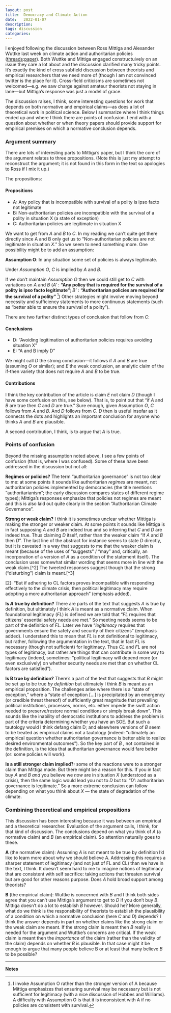 ```yaml
---
layout: post
title:  Democracy and Climate Action
date:   2022-01-07
description: 
tags: discussion
categories: 
---
```


I enjoyed following the discussion between Ross Mittiga and Alexander Wuttke last week on climate action and authoritarian policies (<a href="https://twitter.com/RossMittiga/status/1476996563272622080">threads</a>:<a href="https://www.cambridge.org/core/journals/american-political-science-review/article/abs/political-legitimacy-authoritarianism-and-climate-change/E7391723A7E02FA6D536AC168377D2DE">paper</a>). Both Wuttke and Mittiga engaged constructuively on an issue they care a lot about and the discussion clarified many tricky points. It’s exactly the kind of cross subfield discussion between theorists and empirical researchers that we need more of (though I am not convinced twitter is the place for it). Cross-field criticisms are sometimes not welcomed—e.g. we saw charge against amateur theorists not staying in lane—but Mittiga’s response was just a model of grace.

The discussion raises, I think, some interesting questions for work that depends on both normative and empirical claims—as does a lot of theoretical work in political science. Below I summarize where I think things ended up and where I think there are points of confusion. I end with a question about whether or when theory papers should provide support for empirical premises on which a normative conclusion depends.

### Argument summary

There are lots of interesting parts to Mittiga’s paper, but I think the core of the argument relates to three propositions. (Note this is just my attempt to reconstruct the argument; it is not found in this form in the text so  apologies to Ross if I mix it up.)

The propositions:

#### Propositions

<ul>
    <li>A: Any policy that is incompatible with survival of a polity is ipso facto not legitimate</li>
    <li>B: Non-authoritarian policies are incompatible with the survival of a polity in situation X (a state of exception)</li>
    <li>C: Authoritarian policies are legitimate in situation X</li>
</ul>

We want to get from _A_ and _B_ to _C_. In my reading we can’t quite get there directly since A and B only get us to “Non-authoritarian policies are not legitimate in situation _X_.”  So we seem to need something more. One possibility might be to add an assumption:

**Assumption O**: In any situation some set of policies is always legitimate.

Under _Assumption O_, _C_ is implied by _A_ and _B_.

If we don’t maintain _Assumption O_ then we could still get to _C_ with variations on _A_ and _B_ (_A’_ : **“Any policy that is required for the survival of a polity is ipso facto legitimate“**; _B’_ : **“Authoritarian policies are required for the survival of a polity”** [^1]) Other strategies might involve moving beyond necessity and sufficiency statements to more continuous statements (such as “better able to ensure the survival of a polity”).


[^1]: I invoke Assumption O rather than the stronger version of A because Mittiga emphasizes that ensuring survival may be necessary but is not sufficient for legitimacy (with a nice discussion of Hobbes and Williams). A difficulty with Assumption O is that it is inconsistent with A if no policies are consistent with survival.


There are two further distinct types of conclusion that follow from _C_:

#### Conclusions

<ul>
    <li>D: “Avoiding legitimation of authoritarian policies requires avoiding situation X”</li>
    <li>E: “A and B imply D”</li>
</ul>

We might call _D_ the strong conclusion—it follows if _A_ and _B_ are true (assuming _O_ or similar); and _E_ the weak conclusion, an analytic claim of the if-then variety that does not require _A_ and _B_ to be true.

#### Contributions

I think the key contribution of the article is claim _E_ not claim _D_ (though I have some confusion on this, see below). That is, to point out that “if _A_ and _B_ are true then _C_ and _D_ are true.”  Sure enough, given Assumption _O_,  _C_ follows from _A_ and _B_. And _D_ follows from _C_.  _D_ then is useful insofar as it connects the dots and highlights an important conclusion for anyone who thinks _A_ and _B_ are plausible.

A second contribution, I think, is to argue that _A_ is true.

### Points of confusion

Beyond the missing assumption noted above, I see a few points of confusion (that is, where I was confused). Some of these have been addressed in the discussion but not all:

**Regimes or policies?**  The term “authoritarian governance” is not too clear to me: at some points it sounds like authoritarian _regimes_ are meant, not authoritarian policies implemented by democracies (the title mentions “authoritarianism”; the early discussion compares states of different regime types); Mittiga’s responses emphasize that policies not regimes are meant and this is also laid out quite clearly in the section “Authoritarian Climate Governance”.

**Strong or weak claim?** I think it is sometimes unclear whether Mittiga  is making the stronger or weaker claim. At some points it sounds like Mittiga  is in fact supposing _A_ and _B_ are indeed true and so inferring that _C_ and _D_ are indeed true. Thus claiming _D_ itself, rather than the weaker claim “If _A_ and _B_ then _D_”. The last line of the abstract for instance seems to state _D_ directly, but it is caveated in a way that suggests to me that the weaker claim is meant  (because of the uses of “suggests” / “may” and, critically, an incorporation of a version of _A_ as a condition of the statement itself).  The conclusion uses somewhat similar wording that seems more in line with the weak claim.[^2] The tweeted responses suggest though that the strong (“disturbing”) claim is meant.[^3] 

[2]: “But if adhering to CL factors proves incompatible with responding effectively to the climate crisis, then political legitimacy may require adopting a more authoritarian approach” (emphasis added).


**Is _A_ true by definition?** There are parts of the text that suggests _A_ is true by definition, but ultimately I think _A_ is meant as a normative claim. When foundational legitimacy (_FL_) is defined we are told that  “_FL_ requires that citizens’ essential safety needs are met.”  So meeting needs seems to be part of the definition of _FL_.  Later we have “_legitimacy_ requires that governments ensure the safety and security of their citizens” (emphasis added). I understand this to mean that _FL_ is not definitional to legitimacy, but rather, following the argumentation in the text, that in fact _FL_ is necessary (though not sufficient) for legitimacy.  Thus _CL_ and _FL_ are not types of legitimacy, but rather are things that can contribute in some way to legitimacy (indeed, sometimes: “political legitimacy will depend more (or even exclusively) on whether security needs are met than on whether CL factors are satisfied”). 

**Is B true by definition?**  There’s a part of the text that suggests that _B_ might be set up to be true _by definition_ but ultimately I think _B_ is meant as an empirical proposition. The challenges arise where there is a “state of exception,”  where a “state of exception […] is precipitated by an emergency (or credible threat thereof) of sufficiently great magnitude that prevailing political institutions, processes, norms, etc. either impede the swift action needed to preserve/restore normal conditions or simply break down”. This sounds like the inability of democratic institutions to address the problem is part of the criteria determining whether you have an SOE. But such a tautology would I think defang claim D; and elsewhere versions of  _B_ seem to be treated as empirical claims not a tautology (indeed: “ultimately an empirical question whether authoritarian governance is better able to realize desired environmental outcomes”). So the key part of _B_ , not contained in the definition, is the idea that authoritarian governance would fare better (or: some policies will work). 

**Is a still stronger claim implied?:** some of the reactions were to a stronger claim than Mittiga made. But there might be a reason for this. If you in fact buy _A_ and _B and_ you believe we _now_ are in situation _X_ (understood as a crisis), then the same logic would lead you not to _D_ but to: “_D_’: authoritarian governance is legitimate.” So a more extreme conclusion can follow depending on what you think about _X_ — the state of degradation of the climate. 


### Combining theoretical and empirical propositions

This discussion has been interesting because it was between an empirical and a theoretical researcher. Evaluation of the argument calls, I think, for that kind of discussion. The conclusions depend on what you think of _A_ (a normative claim) and _B_ (an empirical claim).  So attention naturally goes to these.

**A** (the normative claim): Assuming _A_ is not meant to be true by definition I’d like to learn more about why we should believe A. Addressing this requires a sharper statement of legitimacy (and not just of FL and CL) than we have in the text, I think. It doesn’t seem hard to me to imagine notions of legitimacy that are consistent with self sacrifice: taking actions that threaten survival but are good for other reasons purpose.  Does _A_ hold broad support among theorists? 

**B** (the empirical claim): Wuttke is concerned with _B_ and I think both sides agree that you can’t use Mittiga’s argument to get to _D_ if you don’t buy _B_.  Mittiga doesn’t do a lot to establish _B_ however. Should he? More generally, what do we think is the responsibility of theorists to establish the plausibility of a condition on which a normative conclusion (here _C_ and _D_) depends? I think the answer depends in part on whether claims like the strong claim or the weak claim are meant.  If the strong claim is meant then _B_ really is needed for the argument and Wuttke’s concerns are critical.  If the weak claim is meant then the _importance_ of the claim (rather than the validity of the claim) depends on whether _B_ is plausible. In that case might it be enough to argue that many people believe B or at least that many believe _B_ to be possible?

<hr>

**Notes**

